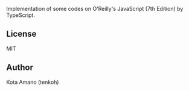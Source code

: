 Implementation of some codes on O'Reilly's JavaScript (7th Edition) by TypeScript.

## License
MIT

## Author
Kota Amano (tenkoh)
